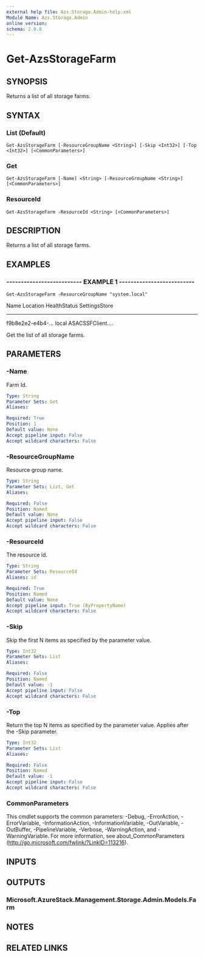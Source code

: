 ```yaml
---
external help file: Azs.Storage.Admin-help.xml
Module Name: Azs.Storage.Admin
online version: 
schema: 2.0.0
---
```


# Get-AzsStorageFarm

## SYNOPSIS
Returns a list of all storage farms.

## SYNTAX

### List (Default)
```
Get-AzsStorageFarm [-ResourceGroupName <String>] [-Skip <Int32>] [-Top <Int32>] [<CommonParameters>]
```

### Get
```
Get-AzsStorageFarm [-Name] <String> [-ResourceGroupName <String>] [<CommonParameters>]
```

### ResourceId
```
Get-AzsStorageFarm -ResourceId <String> [<CommonParameters>]
```

## DESCRIPTION
Returns a list of all storage farms.

## EXAMPLES

### -------------------------- EXAMPLE 1 --------------------------
```
Get-AzsStorageFarm -ResourceGroupName "system.local"
```

Name              Location          HealthStatus      SettingsStore
----              --------          ------------      -------------
   f9b8e2e2-e4b4-...
local                               ASACSSFClient....

   Get the list of all storage farms.

## PARAMETERS

### -Name
Farm Id.

```yaml
Type: String
Parameter Sets: Get
Aliases: 

Required: True
Position: 1
Default value: None
Accept pipeline input: False
Accept wildcard characters: False
```

### -ResourceGroupName
Resource group name.

```yaml
Type: String
Parameter Sets: List, Get
Aliases: 

Required: False
Position: Named
Default value: None
Accept pipeline input: False
Accept wildcard characters: False
```

### -ResourceId
The resource id.

```yaml
Type: String
Parameter Sets: ResourceId
Aliases: id

Required: True
Position: Named
Default value: None
Accept pipeline input: True (ByPropertyName)
Accept wildcard characters: False
```

### -Skip
Skip the first N items as specified by the parameter value.

```yaml
Type: Int32
Parameter Sets: List
Aliases: 

Required: False
Position: Named
Default value: -1
Accept pipeline input: False
Accept wildcard characters: False
```

### -Top
Return the top N items as specified by the parameter value.
Applies after the -Skip parameter.

```yaml
Type: Int32
Parameter Sets: List
Aliases: 

Required: False
Position: Named
Default value: -1
Accept pipeline input: False
Accept wildcard characters: False
```

### CommonParameters
This cmdlet supports the common parameters: -Debug, -ErrorAction, -ErrorVariable, -InformationAction, -InformationVariable, -OutVariable, -OutBuffer, -PipelineVariable, -Verbose, -WarningAction, and -WarningVariable. For more information, see about_CommonParameters (http://go.microsoft.com/fwlink/?LinkID=113216).

## INPUTS

## OUTPUTS

### Microsoft.AzureStack.Management.Storage.Admin.Models.Farm

## NOTES

## RELATED LINKS

